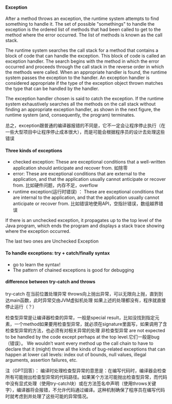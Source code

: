 #### Exception
After a method throws an exception, the runtime system attempts to find something to handle it. The set of possible "somethings" to handle the exception is the ordered list of methods that had been called to get to the method where the error occurred. The list of methods is known as the call stack.

The runtime system searches the call stack for a method that contains a block of code that can handle the exception. This block of code is called an exception handler. The search begins with the method in which the error occurred and proceeds through the call stack in the reverse order in which the methods were called. When an appropriate handler is found, the runtime system passes the exception to the handler. An exception handler is considered appropriate if the type of the exception object thrown matches the type that can be handled by the handler.

The exception handler chosen is said to catch the exception. If the runtime system exhaustively searches all the methods on the call stack without finding an appropriate exception handler, as shown in the next figure, the runtime system (and, consequently, the program) terminates.

总之，exception跟普通的编译器报错的不同是，它不一定会让程序停止执行（在一些大型项目中让程序停止成本很大），而是可能会根据程序员的设计去处理这些错误

#### Three kinds of exceptions
* checked exception: These are exceptional conditions that a well-written application should anticipate and recover from. 如除零
* error: These are exceptional conditions that are external to the application, and that the application usually cannot anticipate or recover from. 比如硬件问题，内存不足，overflow
* runtime exception(运行时错误) ： These are exceptional conditions that are internal to the application, and that the application usually cannot anticipate or recover from. 比如错误地使用API，空指针错误，数组越界错误

If there is an unchecked exception, it propagates up to the top level of the Java program, which ends the program and displays a stack trace showing where the exception occurred.  

 The last two ones are Unchecked Exception

#### To handle exceptions: try + catch/finally syntax
* go to learn the syntax!
* The pattern of chained exceptions is good for debugging

#### difference between try-catch and throws
try-catch 在当前位置处理异常
throws向上抛出异常，可以无限向上抛，直到到达main函数，此时异常交由JVM虚拟机处理
如果上述的处理都没有，程序就直接停止运行（？）


检查型异常是让编译器检查的异常，一般是special result，比如没找到指定元素，一个method如果要用检查型异常，就必须在signature里面写，如果调用了含检查型异常的方法，也必须有对相关异常的处理
非检查型异常 are not expected to be handled by the code except perhaps at the top level.它们一般是bug（错误）。 We wouldn’t want every method up the call chain to have to declare that it (might) throw all the kinds of bug-related exceptions that can happen at lower call levels: index out of bounds, null values, illegal arguments, assertion failures, etc.

注（GPT回答）：
编译时处理检查型异常的意思是：在编写代码时，编译器会检查所有可能抛出检查型异常的代码路径。如果某个方法可能抛出检查型异常，而代码中没有显式处理（使用try-catch块）或在方法签名中声明（使用throws关键字），编译器将会报错，不允许代码通过编译。这种机制确保了程序员在编写代码时就考虑到并处理了这些可能的异常情况。